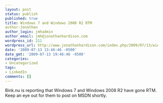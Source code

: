 ```yaml
---
layout: post
status: publish
published: true
title: Windows 7 and Windows 2008 R2 RTM
author:Jonathan
author_login: jmhadmin
author_email: jmh@jonathanhardison.com
wordpress_id: 211
wordpress_url: http://www.jonathanhardison.com/index.php/2009/07/13/windows-7-and-windows-2008-r2-rtm/
date: '2009-07-13 13:46:46 -0500'
date_gmt: '2009-07-13 19:46:46 -0500'
categories:
- Uncategorized
tags:
- LinkedIn
comments: []
---
```

Bink.nu is reporting that Windows 7 and Windows 2008 R2 have gone RTM. Keep an eye out for them to post on MSDN shortly.
